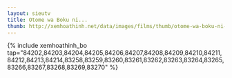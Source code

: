 ```yaml
---
layout: sieutv
title: Otome wa Boku ni...
thumb: http://xemhoathinh.net/data/images/films/thumb/otome-wa-boku-ni-koishiteru-otome-wa-boku-ni-koishiteru-2012.jpg
---
```

{% include xemhoathinh_bo tap="84202,84203,84204,84205,84206,84207,84208,84209,84210,84211,84212,84213,84214,83258,83259,83260,83261,83262,83263,83264,83265,83266,83267,83268,83269,83270" %} 
